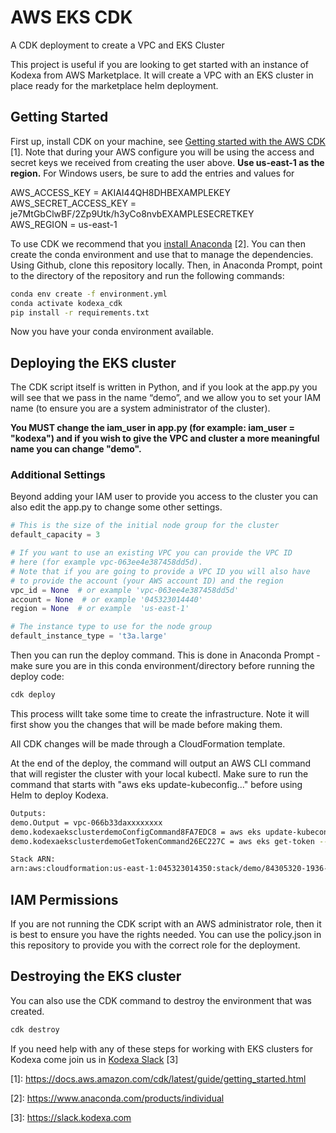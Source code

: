 # AWS EKS CDK

A CDK deployment to create a VPC and EKS Cluster

This project is useful if you are looking to get started with an instance of Kodexa from AWS Marketplace. It will create a VPC with an EKS cluster in place ready for the marketplace helm deployment.

## Getting Started

First up, install CDK on your machine, see [Getting started with the AWS CDK](https://docs.aws.amazon.com/cdk/latest/guide/getting_started.html) \[1\]. Note that during your AWS configure you will be using the access and secret keys we received from creating the user above. **Use us-east-1 as the region.**  For Windows users, be sure to add the entries and values for


AWS_ACCESS_KEY = AKIAI44QH8DHBEXAMPLEKEY  
AWS_SECRET_ACCESS_KEY = je7MtGbClwBF/2Zp9Utk/h3yCo8nvbEXAMPLESECRETKEY   
AWS_REGION = us-east-1  

To use CDK we recommend that you [install Anaconda](https://www.anaconda.com/products/individual) \[2\]. You can then create the conda environment and use that to manage the dependencies. Using Github, clone this repository locally.  Then, in Anaconda Prompt, point to the directory of the repository and run the following commands:

```bash
conda env create -f environment.yml
conda activate kodexa_cdk
pip install -r requirements.txt
```

Now you have your conda environment available.

## Deploying the EKS cluster

The CDK script itself is written in Python, and if you look at the app.py you will see that we pass in the name “demo”, and we allow you to set your IAM name (to ensure you are a system administrator of the cluster).

**You MUST change the iam_user in app.py (for example: iam_user = "kodexa") and if you wish to give the VPC and cluster a more meaningful name you can change "demo".**

### Additional Settings

Beyond adding your IAM user to provide you access to the cluster you can also edit the app.py to change
some other settings.

```python
# This is the size of the initial node group for the cluster
default_capacity = 3

# If you want to use an existing VPC you can provide the VPC ID
# here (for example vpc-063ee4e387458dd5d).
# Note that if you are going to provide a VPC ID you will also have
# to provide the account (your AWS account ID) and the region
vpc_id = None  # or example 'vpc-063ee4e387458dd5d'
account = None  # or example '045323014440'
region = None  # or example  'us-east-1'

# The instance type to use for the node group
default_instance_type = 't3a.large'
```

Then you can run the deploy command. This is done in Anaconda Prompt - make sure you are in this conda environment/directory before running the deploy code:

```bash
cdk deploy
```

This process willt take some time to create the infrastructure. Note it will first show you the changes that will be made before making them.

All CDK changes will be made through a CloudFormation template.

At the end of the deploy, the command will output an AWS CLI command that will register the cluster with your local kubectl. Make sure to run the command that starts with "aws eks update-kubeconfig..." before using Helm to deploy Kodexa.

```bash
Outputs:
demo.Output = vpc-066b33daxxxxxxxx
demo.kodexaeksclusterdemoConfigCommand8FA7EDC8 = aws eks update-kubeconfig --name kodexa-eks-cluster-demo --region us-east-1 --role-arn arn:aws:iam::045323014350:role/demo-kodexaeksadminroledemo56DDE46B-xxxxxxxx
demo.kodexaeksclusterdemoGetTokenCommand26EC227C = aws eks get-token --cluster-name kodexa-eks-cluster-demo --region us-east-1 --role-arn arn:aws:iam::045323014350:role/demo-kodexaeksadminroledemo56DDE46B-xxxxxxxxx

Stack ARN:
arn:aws:cloudformation:us-east-1:045323014350:stack/demo/84305320-1936-11eb-xxxx-xxxxxxxxx

```

## IAM Permissions

If you are not running the CDK script with an AWS administrator role, then it is best to ensure you have the rights
needed. You can use the policy.json in this repository to provide you with the correct role for the deployment.

## Destroying the EKS cluster

You can also use the CDK command to destroy the environment that was created.

```bash
cdk destroy
```

If you need help with any of these steps for working with EKS clusters for Kodexa come join us in [Kodexa Slack](https://slack.kodexa.com) \[3\]

\[1\]:	https://docs.aws.amazon.com/cdk/latest/guide/getting_started.html

\[2\]:	https://www.anaconda.com/products/individual

\[3\]:	https://slack.kodexa.com
